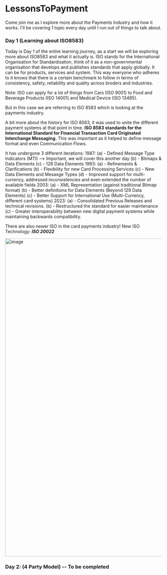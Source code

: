 # LessonsToPayment
Come join me as I explore more about the Payments Industry and how it works. I'll be covering 1 topic every day until I run out of things to talk about. 


### Day 1 (Learning about ISO8583)
Today is Day 1 of the entire learning journey, as a start we will be exploring more about ISO8583 and what it actually is. ISO stands for the International Organisation for Standardisation, think of it as a non-governmental organisation that develops and publishes standards that apply globally. It can be for products, services and system. This way everyone who adheres to it knows that there is a certain benchmark to follow in terms of consistency, safety, reliability and quality across broders and industries. 

Note: ISO can apply for a lot of things from Cars (ISO 9001) to Food and Beverage Products (ISO 14001) and Medical Device (ISO 13485).

But in this case we are referring to ISO 8583 which is looking at the payments industry. 

A bit more about the history for ISO 8583, it was used to unite the different payment systems at that point in time. **ISO 8583 standards for the International Standard for Financial Transaction Card Originated Interchange Messaging.** This was important as it helped to define message format and even Communication Flows. 

It has undergone 3 different iterations:
1987: 
  (a) - Defined Message Type Indicators (MTI) --> Important, we will cover this another day
  (b) - Bitmaps & Data Elements
  (c) - 128 Data Elements
1993:
  (a) - Refinements & Clarifications
  (b) - Flexibility for new Card Processing Services
  (c) - New Data Elements and Mesasge Types
  (d) - Improved support for multi-currency, addressed inconsistencies and even extended the number of available fields
2003:
  (a) - XML Representation (against traditional Bitmap format)
  (b) - Better definitions for Data Elements (Beyond 128 Data Elements)
  (c) - Better Support for International Use (Multi-Currency, different card systems)
2023:
  (a) - Consolidated Previous Releases and technical revisions.
  (b) - Restructured the standard for easier maintenance
  (c) - Greater interoperability between new digital payment systems while maintaining backwards compatibility.

  There are also newer ISO in the card payments industry! 
New ISO Technology: **_ISO 20022_**

<img width="1024" height="1024" alt="image" src="https://github.com/user-attachments/assets/c6545b7f-faf5-473d-90ea-c62e5860990c" />


### Day 2: (4 Party Model) -- To be completed 
